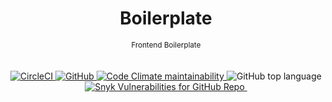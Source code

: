 <div align="center">
<!--   <img src="./static/icons/kyouryu_b.png" alt="" title="icon" width="150px"> -->
  <h1 align="center">
    Boilerplate
  </h1>
  <sup align="center">Frontend Boilerplate</sup>
  <br />
  <br />
  <br />
</div>
<div align="center">
    <a href="https://circleci.com/gh/shoshiro-furube/workflows/Boilerplate">
    <img alt="CircleCI" src="https://img.shields.io/circleci/build/gh/shoshiro-furube/Boilerplate.svg?label=circleci&logo=circleci">
    </a>
    <a href="https://github.com/shoshiro-furube/Boilerplate/blob/master/LICENSE.txt">
      <img alt="GitHub" src="https://img.shields.io/github/license/shoshiro-furube/Boilerplate.svg?color=blue&logo=mit">
    </a>
    <a href="https://codeclimate.com/github/shoshiro-furube/Boilerplate/maintainability">
    <img alt="Code Climate maintainability" src="https://img.shields.io/codeclimate/maintainability/shoshiro-furube/Boilerplate.svg?logo=Code%20Climate">
    </a>
    <a>
    <img alt="GitHub top language" src="https://img.shields.io/github/languages/top/shoshiro-furube/Boilerplate.svg">
    </a>
    <a href="https://github.com/shoshiro-furube/Boilerplate/network/alerts">
    <img alt="Snyk Vulnerabilities for GitHub Repo" src="https://img.shields.io/snyk/vulnerabilities/github/shoshiro-furube/Boilerplate.svg">
    </a>
    <a>
    <img alt="" src="https://img.shields.io/badge/dependabot-enable-green.svg?logo=dependabot">
    </a>
</div>
